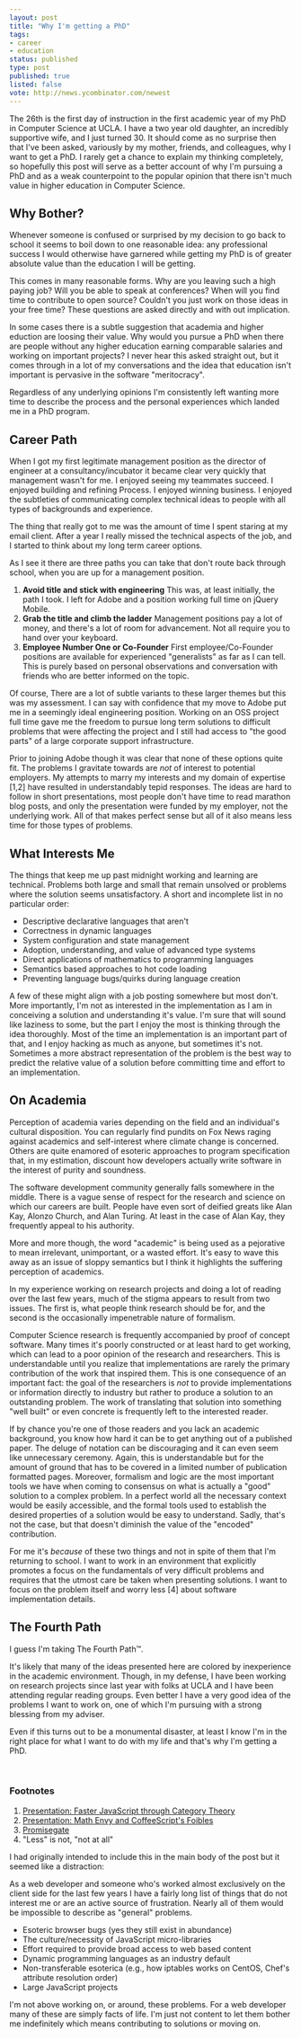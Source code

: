 ```yaml
---
layout: post
title: "Why I'm getting a PhD"
tags:
- career
- education
status: published
type: post
published: true
listed: false
vote: http://news.ycombinator.com/newest
---
```


The 26th is the first day of instruction in the first academic year of my PhD in Computer Science at UCLA. I have a two year old daughter, an incredibly supportive wife, and I just turned 30. It should come as no surprise then that I've been asked, variously by my mother, friends, and colleagues, why I want to get a PhD. I rarely get a chance to explain my thinking completely, so hopefully this post will serve as a better account of why I'm pursuing a PhD and as a weak counterpoint to the popular opinion that there isn't much value in higher education in Computer Science.

## Why Bother?

Whenever someone is confused or surprised by my decision to go back to school it seems to boil down to one reasonable idea: any professional success I would otherwise have garnered while getting my PhD is of greater absolute value than the education I will be getting.

This comes in many reasonable forms. Why are you leaving such a high paying job? Will you be able to speak at conferences? When will you find time to contribute to open source? Couldn't you just work on those ideas in your free time? These questions are asked directly and with out implication.

In some cases there is a subtle suggestion that academia and higher eduction are loosing their value. Why would you pursue a PhD when there are people without any higher education earning comparable salaries and working on important projects? I never hear this asked straight out, but it comes through in a lot of my conversations and the idea that education isn't important is pervasive in the software "meritocracy".

Regardless of any underlying opinions I'm consistently left wanting more time to describe the process and the personal experiences which landed me in a PhD program.

## Career Path

When I got my first legitimate management position as the director of engineer at a consultancy/incubator it became clear very quickly that management wasn't for me. I enjoyed seeing my teammates succeed. I enjoyed building and refining Process. I enjoyed winning business. I enjoyed the subtleties of communicating complex technical ideas to people with all types of backgrounds and experience.

The thing that really got to me was the amount of time I spent staring at my email client. After a year I really missed the technical aspects of the job, and I started to think about my long term career options.

As I see it there are three paths you can take that don't route back through school, when you are up for a management position.

1. **Avoid title and stick with engineering** This was, at least initially, the path I took. I left for Adobe and a position working full time on jQuery Mobile.
2. **Grab the title and climb the ladder** Management positions pay a lot of money, and there's a lot of room for advancement. Not all require you to hand over your keyboard.
3. **Employee Number One or Co-Founder** First employee/Co-Founder positions are available for experienced "generalists" as far as I can tell. This is purely based on personal observations and conversation with friends who are better informed on the topic.

Of course, There are a lot of subtle variants to these larger themes but this was my assessment. I can say with confidence that my move to Adobe put me in a seemingly ideal engineering position. Working on an OSS project full time gave me the freedom to pursue long term solutions to difficult problems that were affecting the project and I still had access to "the good parts" of a large corporate support infrastructure.

Prior to joining Adobe though it was clear that none of these options quite fit. The problems I gravitate towards are *not* of interest to potential employers. My attempts to marry my interests and my domain of expertise [1,2] have resulted in understandably tepid responses. The ideas are hard to follow in short presentations, most people don't have time to read marathon blog posts, and only the presentation were funded by my employer, not the underlying work. All of that makes perfect sense but all of it also means less time for those types of problems.

## What Interests Me

The things that keep me up past midnight working and learning are technical. Problems both large and small that remain unsolved or problems where the solution seems unsatisfactory. A short and incomplete list in no particular order:

* Descriptive declarative languages that aren't
* Correctness in dynamic languages
* System configuration and state management
* Adoption, understanding, and value of advanced type systems
* Direct applications of mathematics to programming languages
* Semantics based approaches to hot code loading
* Preventing language bugs/quirks during language creation

A few of these might align with a job posting somewhere but most don't. More importantly, I'm not as interested in the implementation as I am in conceiving a solution and understanding it's value. I'm sure that will sound like laziness to some, but the part I enjoy the most is thinking through the idea thoroughly. Most of the time an implementation is an important part of that, and I enjoy hacking as much as anyone, but sometimes it's not. Sometimes a more abstract representation of the problem is the best way to predict the relative value of a solution before committing time and effort to an implementation.

## On Academia

Perception of academia varies depending on the field and an individual's cultural disposition. You can regularly find pundits on Fox News raging against academics and self-interest where climate change is concerned. Others are quite enamored of esoteric approaches to program specification that, in my estimation, discount how developers actually write software in the interest of purity and soundness.

The software development community generally falls somewhere in the middle. There is a vague sense of respect for the research and science on which our careers are built. People have even sort of deified greats like Alan Kay, Alonzo Church, and Alan Turing. At least in the case of Alan Kay, they frequently appeal to his authority.

More and more though, the word "academic" is being used as a pejorative to mean irrelevant, unimportant, or a wasted effort. It's easy to wave this away as an issue of sloppy semantics but I think it highlights the suffering perception of academics.

In my experience working on research projects and doing a lot of reading over the last few years, much of the stigma appears to result from two issues. The first is, what people think research should be for, and the second is the occasionally impenetrable nature of formalism.

Computer Science research is frequently accompanied by proof of concept software. Many times it's poorly constructed or at least hard to get working, which can lead to a poor opinion of the research and researchers. This is understandable until you realize that implementations are rarely the primary contribution of the work that inspired them. This is one consequence of an important fact: the goal of the researchers is *not* to provide implementations or information directly to industry but rather to produce a solution to an outstanding problem. The work of translating that solution into something "well built" or even concrete is frequently left to the interested reader.

If by chance you're one of those readers and you lack an academic background, you know how hard it can be to get anything out of a published paper. The deluge of notation can be discouraging and it can even seem like unnecessary ceremony. Again, this is understandable but for the amount of ground that has to be covered in a limited number of publication formatted pages. Moreover, formalism and logic are the most important tools we have when coming to consensus on what is actually a "good" solution to a complex problem. In a perfect world all the necessary context would be easily accessible, and the formal tools used to establish the desired properties of a solution would be easy to understand. Sadly, that's not the case, but that doesn't diminish the value of the "encoded" contribution.

For me it's *because* of these two things and not in spite of them that I'm returning to school. I want to work in an environment that explicitly promotes a focus on the fundamentals of very difficult problems and requires that the utmost care be taken when presenting solutions. I want to focus on the problem itself and worry less [4] about software implementation details.

## The Fourth Path

I guess I'm taking The Fourth Path™.

It's likely that many of the ideas presented here are colored by inexperience in the academic environment. Though, in my defense, I have been working on research projects since last year with folks at UCLA and I have been attending regular reading groups. Even better I have a very good idea of the problems I want to work on, one of which I'm pursuing with a strong blessing from my adviser.

Even if this turns out to be a monumental disaster, at least I know I'm in the right place for what I want to do with my life and that's why I'm getting a PhD.

<br/>

### Footnotes

1. [Presentation: Faster JavaScript through Category Theory](/2013/08/29/presentation-faster-javascript-through-category-theory/)
2. [Presentation: Math Envy and CoffeeScript's Foibles](/2013/07/19/presentation-math-envy-and-coffeescripts-foibles/)
3. [Promisegate](https://github.com/promises-aplus/promises-spec/issues/94)
4. "Less" is not, "not at all"

I had originally intended to include this in the main body of the post but it seemed like a distraction:

As a web developer and someone who's worked almost exclusively on the client side for the last few years I have a fairly long list of things that do not interest me or are an active source of frustration. Nearly all of them would be impossible to describe as "general" problems.

* Esoteric browser bugs (yes they still exist in abundance)
* The culture/necessity of JavaScript micro-libraries
* Effort required to provide broad access to web based content
* Dynamic programming languages as an industry default
* Non-transferable esoterica (e.g., how iptables works on CentOS, Chef's attribute resolution order)
* Large JavaScript projects

I'm not above working on, or around, these problems. For a web developer many of these are simply facts of life. I'm just not content to let them bother me indefinitely which means contributing to solutions or moving on.

